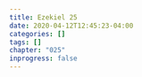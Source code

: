 ```yaml
---
title: Ezekiel 25
date: 2020-04-12T12:45:23-04:00
categories: []
tags: []
chapter: "025"
inprogress: false
---
```



